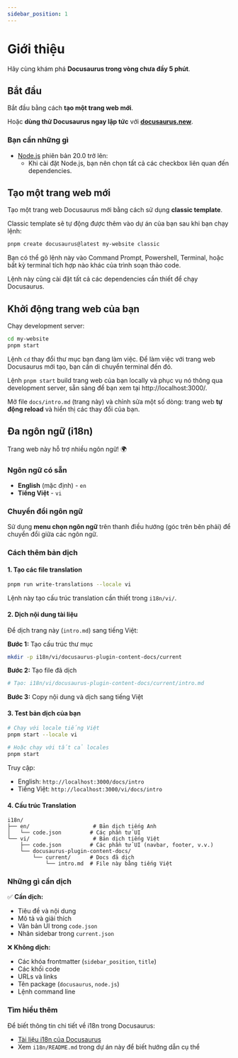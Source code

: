 ```yaml
---
sidebar_position: 1
---
```


# Giới thiệu

Hãy cùng khám phá **Docusaurus trong vòng chưa đầy 5 phút**.

## Bắt đầu

Bắt đầu bằng cách **tạo một trang web mới**.

Hoặc **dùng thử Docusaurus ngay lập tức** với **[docusaurus.new](https://docusaurus.new)**.

### Bạn cần những gì

- [Node.js](https://nodejs.org/en/download/) phiên bản 20.0 trở lên:
  - Khi cài đặt Node.js, bạn nên chọn tất cả các checkbox liên quan đến dependencies.

## Tạo một trang web mới

Tạo một trang web Docusaurus mới bằng cách sử dụng **classic template**.

Classic template sẽ tự động được thêm vào dự án của bạn sau khi bạn chạy lệnh:

```bash
pnpm create docusaurus@latest my-website classic
```

Bạn có thể gõ lệnh này vào Command Prompt, Powershell, Terminal, hoặc bất kỳ terminal tích hợp nào khác của trình soạn thảo code.

Lệnh này cũng cài đặt tất cả các dependencies cần thiết để chạy Docusaurus.

## Khởi động trang web của bạn

Chạy development server:

```bash
cd my-website
pnpm start
```

Lệnh `cd` thay đổi thư mục bạn đang làm việc. Để làm việc với trang web Docusaurus mới tạo, bạn cần di chuyển terminal đến đó.

Lệnh `pnpm start` build trang web của bạn locally và phục vụ nó thông qua development server, sẵn sàng để bạn xem tại http://localhost:3000/.

Mở file `docs/intro.md` (trang này) và chỉnh sửa một số dòng: trang web **tự động reload** và hiển thị các thay đổi của bạn.

## Đa ngôn ngữ (i18n)

Trang web này hỗ trợ nhiều ngôn ngữ! 🌍

### Ngôn ngữ có sẵn

- **English** (mặc định) - `en`
- **Tiếng Việt** - `vi`

### Chuyển đổi ngôn ngữ

Sử dụng **menu chọn ngôn ngữ** trên thanh điều hướng (góc trên bên phải) để chuyển đổi giữa các ngôn ngữ.

### Cách thêm bản dịch

#### 1. Tạo các file translation

```bash
pnpm run write-translations --locale vi
```

Lệnh này tạo cấu trúc translation cần thiết trong `i18n/vi/`.

#### 2. Dịch nội dung tài liệu

Để dịch trang này (`intro.md`) sang tiếng Việt:

**Bước 1:** Tạo cấu trúc thư mục
```bash
mkdir -p i18n/vi/docusaurus-plugin-content-docs/current
```

**Bước 2:** Tạo file đã dịch
```bash
# Tạo: i18n/vi/docusaurus-plugin-content-docs/current/intro.md
```

**Bước 3:** Copy nội dung và dịch sang tiếng Việt

#### 3. Test bản dịch của bạn

```bash
# Chạy với locale tiếng Việt
pnpm start --locale vi

# Hoặc chạy với tất cả locales
pnpm start
```

Truy cập:
- English: `http://localhost:3000/docs/intro`
- Tiếng Việt: `http://localhost:3000/vi/docs/intro`

#### 4. Cấu trúc Translation

```
i18n/
├── en/                    # Bản dịch tiếng Anh
│   └── code.json         # Các phần tử UI
└── vi/                    # Bản dịch tiếng Việt
    ├── code.json         # Các phần tử UI (navbar, footer, v.v.)
    └── docusaurus-plugin-content-docs/
        └── current/      # Docs đã dịch
            └── intro.md  # File này bằng tiếng Việt
```

### Những gì cần dịch

✅ **Cần dịch:**
- Tiêu đề và nội dung
- Mô tả và giải thích
- Văn bản UI trong `code.json`
- Nhãn sidebar trong `current.json`

❌ **Không dịch:**
- Các khóa frontmatter (`sidebar_position`, `title`)
- Các khối code
- URLs và links
- Tên package (`docusaurus`, `node.js`)
- Lệnh command line

### Tìm hiểu thêm

Để biết thông tin chi tiết về i18n trong Docusaurus:
- [Tài liệu i18n của Docusaurus](https://docusaurus.io/docs/i18n/introduction)
- Xem `i18n/README.md` trong dự án này để biết hướng dẫn cụ thể

